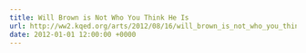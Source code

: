 ```yaml
---
title: Will Brown is Not Who You Think He Is
url: http://ww2.kqed.org/arts/2012/08/16/will_brown_is_not_who_you_think_he_is/
date: 2012-01-01 12:00:00 +0000
---
```

